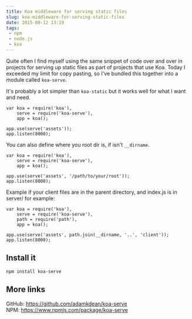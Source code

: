 ```yaml
---
title: Koa middleware for serving static files
slug: koa-middleware-for-serving-static-files
date: 2015-08-12 13:19
tags:
 - npm
 - node.js
 - koa
---
```


Quite often I find myself using the same snippet of code over and over in projects for serving up static files as part of projects that use Koa. Today I exceeded my limit for copy pasting, so I've bundled this together into a module called `koa-serve`.

It's probably a lot simpler than `koa-static` but it works well for what I want and need.

    var koa = require('koa'),
        serve = require('koa-serve'),
        app = koa();

    app.use(serve('assets'));
    app.listen(8000);

You can also define where you root dir is, if isn't `__dirname`.

    var koa = require('koa'),
        serve = require('koa-serve'),
        app = koa();

    app.use(serve('assets', '/path/to/your/root'));
    app.listen(8000);

Example if your client files are in the parent directory, and index.js is in server/ for example:

    var koa = require('koa'),
        serve = require('koa-serve'),
        path = require('path'),
        app = koa();

    app.use(serve('assets', path.join(__dirname, '..', 'client'));
    app.listen(8000);

## Install it

    npm install koa-serve
    
## More links

GitHub: https://github.com/adamkdean/koa-serve  
NPM: https://www.npmjs.com/package/koa-serve
